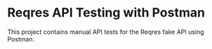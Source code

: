 # Reqres API Testing with Postman

This project contains manual API tests for the Reqres fake API using Postman.
